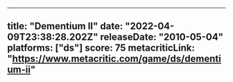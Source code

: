 
---
title: "Dementium II"
date: "2022-04-09T23:38:28.202Z"
releaseDate: "2010-05-04"
platforms: ["ds"]
score: 75
metacriticLink: "https://www.metacritic.com/game/ds/dementium-ii"
---
